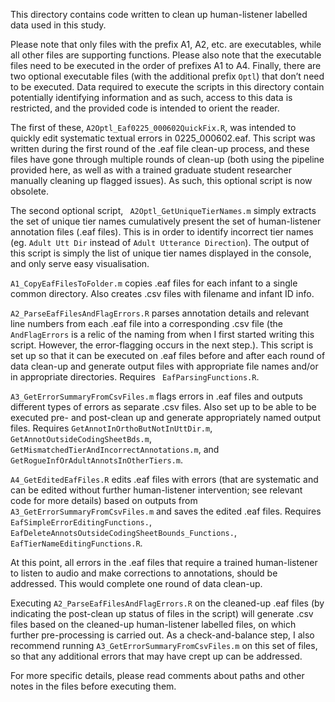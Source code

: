 This directory contains code written to clean up human-listener labelled data used in this study. 

Please note that only files with the prefix A1, A2, etc. are executables, while all other files are supporting functions. Please also note that the executable files need to be executed in the order of prefixes A1 to A4. Finally, there are two optional executable files (with the additional prefix `Optl`) that don’t need to be executed. Data required to execute the scripts in this directory contain potentially identifying information and as such, access to this data is restricted, and the provided code is intended to orient the reader. 

The first of these, `A2Optl_Eaf0225_000602QuickFix.R`, was intended to quickly edit systematic textual errors in 0225_000602.eaf. This script was written during the first round of the .eaf file clean-up process, and these files have gone through multiple rounds of clean-up (both using the pipeline provided here, as well as with a trained graduate student researcher manually cleaning up flagged issues). As such, this optional script is now obsolete. 

The second optional script, ` A2Optl_GetUniqueTierNames.m` simply extracts the set of unique tier names cumulatively present the set of human-listener annotation files (.eaf files). This is in order to identify incorrect tier names (eg. `Adult Utt Dir` instead of `Adult Utterance Direction`). The output of this script is simply the list of unique tier names displayed in the console, and only serve easy visualisation. 

`A1_CopyEafFilesToFolder.m` copies .eaf files for each infant to a single common directory. Also creates .csv files with filename and infant ID info.

`A2_ParseEafFilesAndFlagErrors.R` parses annotation details and relevant line numbers from each .eaf file into a corresponding .csv file (the `AndFlagErrors` is a relic of the naming from when I first started writing this script. However, the error-flagging occurs in the next step.). This script is set up so that it can be executed on .eaf files before and after each round of data clean-up and generate output files with appropriate file names and/or in appropriate directories. Requires ` EafParsingFunctions.R`. 

`A3_GetErrorSummaryFromCsvFiles.m` flags errors in .eaf files and outputs different types of errors as separate .csv files. Also set up to be able to be executed pre- and post-clean up and generate appropriately named output files. Requires `GetAnnotInOrthoButNotInUttDir.m`, `GetAnnotOutsideCodingSheetBds.m`, `GetMismatchedTierAndIncorrectAnnotations.m`, and `GetRogueInfOrAdultAnnotsInOtherTiers.m`.

`A4_GetEditedEafFiles.R` edits .eaf files with errors (that are systematic and can be edited without further human-listener intervention; see relevant code for more details) based on outputs from `A3_GetErrorSummaryFromCsvFiles.m` and saves the edited .eaf files. Requires `EafSimpleErrorEditingFunctions.`, `EafDeleteAnnotsOutsideCodingSheetBounds_Functions.`, `EafTierNameEditingFunctions.R`.

At this point, all errors in the .eaf files that require a trained human-listener to listen to audio and make corrections to annotations, should be addressed. This would complete one round of data clean-up. 

Executing `A2_ParseEafFilesAndFlagErrors.R` on the cleaned-up .eaf files (by indicating the post-clean up status of files in the script) will generate .csv files based on the cleaned-up human-listener labelled files, on which further pre-processing is carried out. As a check-and-balance step, I also recommend running `A3_GetErrorSummaryFromCsvFiles.m` on this set of files, so that any additional errors that may have crept up can be addressed. 

For more specific details, please read comments about paths and other notes in the files before executing them.

